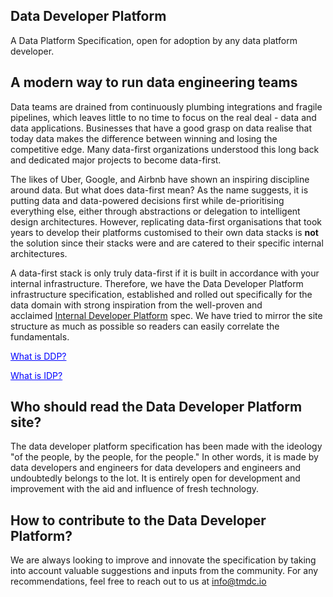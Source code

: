 
## **Data Developer Platform**

A Data Platform Specification, open for adoption by any data platform developer.

## **A modern way to run data engineering teams**

Data teams are drained from continuously plumbing integrations and fragile pipelines, which leaves little to no time to focus on the real deal - data and data applications. Businesses that have a good grasp on data realise that today data makes the difference between winning and losing the competitive edge. Many data-first organizations understood this long back and dedicated major projects to become data-first.

The likes of Uber, Google, and Airbnb have shown an inspiring discipline around data. But what does data-first mean? As the name suggests, it is putting data and data-powered decisions first while de-prioritising everything else, either through abstractions or delegation to intelligent design architectures. However, replicating data-first organisations that took years to develop their platforms customised to their own data stacks is **not** the solution since their stacks were and are catered to their specific internal architectures.

A data-first stack is only truly data-first if it is built in accordance with your internal infrastructure. Therefore, we have the Data Developer Platform infrastructure specification, established and rolled out specifically for the data domain with strong inspiration from the well-proven and acclaimed [Internal Developer Platform](https://www.datadeveloperplatform.org/#) spec. We have tried to mirror the site structure as much as possible so readers can easily correlate the fundamentals.‍

<a href="https://datadeveloperplatform.org/what_is_data_developer_platform/" style="color: blue;">What is DDP?</a>

<a href="https://internaldeveloperplatform.org/what-is-an-internal-developer-platform/" style="color: blue;">What is IDP?</a>


## **Who should read the Data Developer Platform site?**

The data developer platform specification has been made with the ideology "of the people, by the people, for the people." In other words, it is made by data developers and engineers for data developers and engineers and undoubtedly belongs to the lot. It is entirely open for development and improvement with the aid and influence of fresh technology.‍

## **How to contribute to the Data Developer Platform?**

We are always looking to improve and innovate the specification by taking into account valuable suggestions and inputs from the community. For any recommendations, feel free to reach out to us at info@tmdc.io
